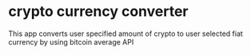 # crypto currency converter 
This app converts user specified amount of crypto to user selected fiat currency by using bitcoin average API
